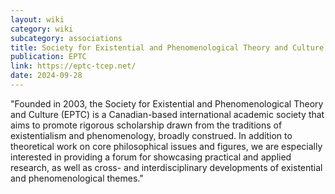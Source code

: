 ```yaml
---
layout: wiki
category: wiki
subcategory: associations
title: Society for Existential and Phenomenological Theory and Culture
publication: EPTC
link: https://eptc-tcep.net/
date: 2024-09-28
---
```


"Founded in 2003, the Society for Existential and Phenomenological Theory and Culture (EPTC) is a Canadian-based international academic society that aims to promote rigorous scholarship drawn from the traditions of existentialism and phenomenology, broadly construed. In addition to theoretical work on core philosophical issues and figures, we are especially interested in providing a forum for showcasing practical and applied research, as well as cross- and interdisciplinary developments of existential and phenomenological themes."
